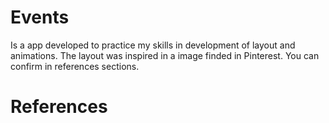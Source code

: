 # Events
Is a app developed to practice my skills in development of layout and animations. The layout was inspired in a image finded in Pinterest. You can confirm in references sections.

# References
